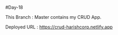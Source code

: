 #Day-18

This Branch : Master contains my CRUD App.

Deployed URL : https://crud-harishcorp.netlify.app
